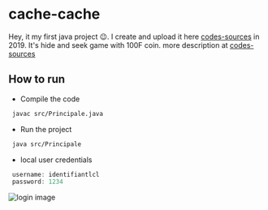 # cache-cache
Hey, it my first java project 😉. I create and upload it here [codes-sources](http://codes-sources.commentcamarche.net/source/102408-jeu-de-cache-cacheAuteur) in 2019. It's hide and seek game with 100F coin. more description at [codes-sources](http://codes-sources.commentcamarche.net/source/102408-jeu-de-cache-cacheAuteur)

## How to run

- Compile the code
```bash
 javac src/Principale.java
```

- Run the project
```bash
 java src/Principale
```
- local user credentials
```java
 username: identifiantlcl
 password: 1234
````

![login image](https://img-19.ccm2.net/b-ix-rKO6iaFx-H-H5KYS0OMHHg=/600x/2728e30bc7a5421e8ee95d20be73c7a5/cs-source/lKigsEee-id.png)



